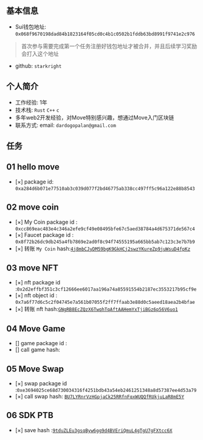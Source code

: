 ## 基本信息
- Sui钱包地址: `0x068f9670198dad84b1823164f05cd0c4b1c0502b1fddb63bd8991f9741e2c976`
> 首次参与需要完成第一个任务注册好钱包地址才被合并，并且后续学习奖励会打入这个地址
- github: `starkright`

## 个人简介
- 工作经验: 1年 
- 技术栈: `Rust` `C++` `c`
- 多年web2开发经验，对Move特别感兴趣，想通过Move入门区块链
- 联系方式: email: `dardogopalan@gmail.com` 

## 任务

##   01 hello move  
- [×] package id: `0xa284d6b071e77510ab3c039d077f2bd46775ab338cc497ff5c96a122e88b8543`

##   02 move coin
- [×] My Coin package id : `0xcc869eac483e4c346a2efe9cf49e08495bfe67c5aed38784a4d675371de567c4`
- [×] Faucet package id : `0x8f72b26dc9db245a4fb7869e2ad0f8c94f74555195a665bb5ab7c123c3e7b7b9`
- [×] 转账 `My Coin` hash:[`4j8mbCJyDM59bgK9GkHCj2swzYKureZp9juWsuD4fpKz`](https://suiscan.xyz/testnet/tx/4j8mbCJyDM59bgK9GkHCj2swzYKureZp9juWsuD4fpKz)

##   03 move NFT
- [×] nft package id :`0x2d2effbf351c3cf12666ee6017aa196a74a85591554b2187ec3553217b95cf9e`
- [×] nft object id : `0x7a6f77d6c5c2f04745e7a561b07055f2ff7ffaab3e88d0c5aeed18aea2b4bfae`
- [×] 转账 nft  hash:[`GNgRB8EcZQzX6TwqhTqAftAAHemYxTjiBGz6p56V6uo1`](https://suiscan.xyz/testnet/tx/GNgRB8EcZQzX6TwqhTqAftAAHemYxTjiBGz6p56V6uo1)

##   04 Move Game
- [] game package id :
- [] call game hash:

##   05 Move Swap
- [×] swap package id :`0xe3694025ce68d730034316f4251bdb43a54eb2461251348a8d57387ee4d53a79`
- [×] call swap hash: [`BU7LYRnrVzHGpjaCk25RRfnFqxWUQQfRUkjuLaR8mE5Y`](https://suiscan.xyz/testnet/tx/BU7LYRnrVzHGpjaCk25RRfnFqxWUQQfRUkjuLaR8mE5Y)

##   06 SDK PTB
- [×] save hash :[`9tduZLEu3gsqByw6gg9d4BVEriQmuL4gTgU7gFXtcc6X`](https://suiscan.xyz/mainnet/tx/9tduZLEu3gsqByw6gg9d4BVEriQmuL4gTgU7gFXtcc6X)
